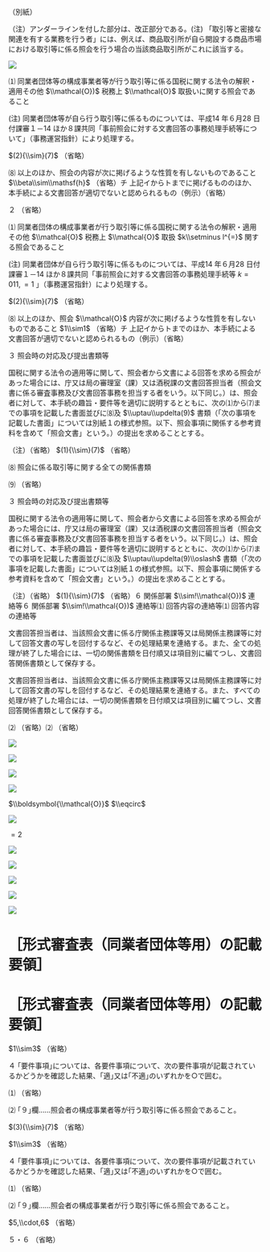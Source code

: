 （別紙）

（注）アンダーラインを付した部分は、改正部分である。(注) 「取引等と密接な関連を有する業務を行う者」には、例えば、商品取引所が自ら開設する商品市場における取引等に係る照会を行う場合の当該商品取引所がこれに該当する。

![](https://www.nta.go.jp/tmp/9cc2417b-30f7-4d54-b169-d036b67afcd0/images/ec1dc739da3878e6ed8e6ba82cc9707b17b25e763472db9c0bccca91d8876512.jpg)

⑴ 同業者団体等の構成事業者等が行う取引等に係る国税に関する法令の解釈・適用その他 $\\mathcal{O})$ 税務上 $\\mathcal{O}$ 取扱いに関する照会であること

(注) 同業者団体等が自ら行う取引等に係るものについては、平成14 年６月28 日付課審１－14 ほか８課共同「事前照会に対する文書回答の事務処理手続等について」（事務運営指針）により処理する。

$(2){\\sim}(7)$ （省略）

⑻ 以上のほか、照会の内容が次に掲げるような性質を有しないものであること $\\beta\\sim\\mathsf{h}$ （省略）チ 上記イからトまでに掲げるもののほか、本手続による文書回答が適切でないと認められるもの（例示）（省略）

２ （省略）

⑴ 同業者団体の構成事業者が行う取引等に係る国税に関する法令の解釈・適用その他 $\\mathcal{O}$ 税務上 $\\mathcal{O}$ 取扱 $k\\setminus l^{=}$ 関する照会であること

(注) 同業者団体が自ら行う取引等に係るものについては、平成14 年６月28 日付課審１－14 ほか８課共同「事前照会に対する文書回答の事務処理手続等 $k=011,=1$ 」（事務運営指針）により処理する。

$(2){\\sim}(7)$ （省略）

⑻ 以上のほか、照会 $\\mathcal{O}$ 内容が次に掲げるような性質を有しないものであること $1\\sim1$ （省略）チ 上記イからトまでのほか、本手続による文書回答が適切でないと認められるもの（例示）（省略）

３ 照会時の対応及び提出書類等

国税に関する法令の適用等に関して、照会者から文書による回答を求める照会があった場合には、庁又は局の審理室（課）又は酒税課の文書回答担当者（照会文書に係る審査事務及び文書回答事務を担当する者をいう。以下同じ。）は、照会者に対して、本手続の趣旨・要件等を適切に説明するとともに、次の⑴から⑺までの事項を記載した書面並びに⑻及 $\\uptau\\updelta(9)$ 書類（「次の事項を記載した書面」については別紙１の様式参照。以下、照会事項に関係する参考資料を含めて「照会文書」という。）の提出を求めることとする。

（注）（省略） $(1){\\sim}(7)$ （省略）

⑻ 照会に係る取引等に関する全ての関係書類

⑼ （省略）

３ 照会時の対応及び提出書類等

国税に関する法令の適用等に関して、照会者から文書による回答を求める照会があった場合には、庁又は局の審理室（課）又は酒税課の文書回答担当者（照会文書に係る審査事務及び文書回答事務を担当する者をいう。以下同じ。）は、照会者に対して、本手続の趣旨・要件等を適切に説明するとともに、次の⑴から⑺までの事項を記載した書面並びに⑻及 $\\uptau\\updelta(9)\\oslash$ 書類（「次の事項を記載した書面」については別紙１の様式参照。以下、照会事項に関係する参考資料を含めて「照会文書」という。）の提出を求めることとする。

（注）（省略） $(1){\\sim}(7)$ （省略）６ 関係部署 $\\sim!\\mathcal{O})$ 連絡等６ 関係部署 $\\sim!\\mathcal{O})$ 連絡等⑴ 回答内容の連絡等⑴ 回答内容の連絡等

文書回答担当者は、当該照会文書に係る庁関係主務課等又は局関係主務課等に対して回答文書の写しを回付するなど、その処理結果を連絡する。また、全ての処理が終了した場合には、一切の関係書類を日付順又は項目別に編てつし、文書回答関係書類として保存する。

文書回答担当者は、当該照会文書に係る庁関係主務課等又は局関係主務課等に対して回答文書の写しを回付するなど、その処理結果を連絡する。また、すべての処理が終了した場合には、一切の関係書類を日付順又は項目別に編てつし、文書回答関係書類として保存する。

⑵ （省略）⑵ （省略）

![](https://www.nta.go.jp/tmp/9cc2417b-30f7-4d54-b169-d036b67afcd0/images/5f6c3ee43ff3b3dc6ab2a91e8cad77bc7e7878b3fa3e02845471d61acab04891.jpg)

![](https://www.nta.go.jp/tmp/9cc2417b-30f7-4d54-b169-d036b67afcd0/images/524c0e87695c54b58c98719dc57fe2f73c917a558c543e841c89fc5226c0ee26.jpg)

![](https://www.nta.go.jp/tmp/9cc2417b-30f7-4d54-b169-d036b67afcd0/images/1bf63c4b66669997ed17fa28cdb8fa91ec4b50e3cb607b2db0d1c17a51675a7e.jpg)

![](https://www.nta.go.jp/tmp/9cc2417b-30f7-4d54-b169-d036b67afcd0/images/12fb4b20d82bc976aa3555254d0bd0d634bce7aae7292c6b8ddc9d12a0eeeed1.jpg)

$\\boldsymbol{\\mathcal{O}}$ $\\eqcirc$

![](https://www.nta.go.jp/tmp/9cc2417b-30f7-4d54-b169-d036b67afcd0/images/adb65a647214245bc32fc55045ccbd427e9b4f7fec64db0f708fde69037bcce3.jpg)

$=2$

![](https://www.nta.go.jp/tmp/9cc2417b-30f7-4d54-b169-d036b67afcd0/images/616aab78424722f2d638413332cd0b5991c7326113871034bcbef7502f5056a7.jpg)

![](https://www.nta.go.jp/tmp/9cc2417b-30f7-4d54-b169-d036b67afcd0/images/185878d89c543fb3cebe060aa6909e5905e88197c887e821d5804018f01332c6.jpg)

![](https://www.nta.go.jp/tmp/9cc2417b-30f7-4d54-b169-d036b67afcd0/images/a9f2853c4f706b84dddc70c52bc39b526785a2ea07eca2572c4cf2128db48780.jpg)

![](https://www.nta.go.jp/tmp/9cc2417b-30f7-4d54-b169-d036b67afcd0/images/e44c0ab6f68d80ea6383cd8983fa54439b131f03c87cbfc32524f4cc55465598.jpg)

![](https://www.nta.go.jp/tmp/9cc2417b-30f7-4d54-b169-d036b67afcd0/images/4e8c94083555426a4c39761664e650fbddbc8a114c97765bb18d421b62c47826.jpg)

# ［形式審査表（同業者団体等用）の記載要領］

# ［形式審査表（同業者団体等用）の記載要領］

$1\\sim3$ （省略）

４ ｢要件事項｣については、各要件事項について、次の要件事項が記載されているかどうかを確認した結果、｢適｣又は｢不適｣のいずれかを○で囲む。

⑴ （省略）

⑵ ｢９｣欄……照会者の構成事業者等が行う取引等に係る照会であること。

$(3){\\sim}(7)$ （省略）

$1\\sim3$ （省略）

４ ｢要件事項｣については、各要件事項について、次の要件事項が記載されているかどうかを確認した結果、｢適｣又は｢不適｣のいずれかを○で囲む。

⑴ （省略）

⑵ ｢９｣欄……照会者の構成事業者が行う取引等に係る照会であること。

$5,\\cdot,6$ （省略）

５・６ （省略）